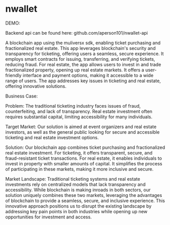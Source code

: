 # nwallet


DEMO: 


Backend api can be found here: github.com/aperson101/nwallet-api

 A blockchain app using the muliversx sdk,  enabling ticket purchasing and fractionalized real estate. This app leverages blockchain's security and transparency for ticketing, offering users a seamless, secure experience. It employs smart contracts for issuing, transferring, and verifying tickets, reducing fraud. For real estate, the app allows users to invest in and trade fractionalized property, opening up real estate markets. It offers a user-friendly interface and payment options, making it accessible to a wide range of users. The app addresses key issues in ticketing and real estate, offering innovative solutions.




Business Case:

Problem: The traditional ticketing industry faces issues of fraud, counterfeiting, and lack of transparency. Real estate investment often requires substantial capital, limiting accessibility for many individuals.

Target Market: Our solution is aimed at event organizers and real estate investors, as well as the general public looking for secure and accessible ticketing and real estate investment options.

Solution: Our blockchain app combines ticket purchasing and fractionalized real estate investment. For ticketing, it offers transparent, secure, and fraud-resistant ticket transactions. For real estate, it enables individuals to invest in property with smaller amounts of capital. It simplifies the process of participating in these markets, making it more inclusive and secure.

Market Landscape: Traditional ticketing systems and real estate investments rely on centralized models that lack transparency and accessibility. While blockchain is making inroads in both sectors, our solution uniquely combines these two markets, leveraging the advantages of blockchain to provide a seamless, secure, and inclusive experience. This innovative approach positions us to disrupt the existing landscape by addressing key pain points in both industries while opening up new opportunities for investment and access.